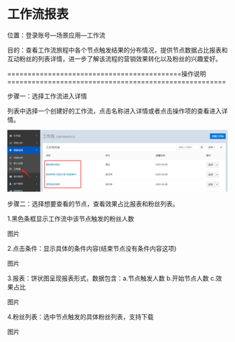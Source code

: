 # 工作流报表

位置：登录账号—场景应用—工作流

目的：查看工作流旅程中各个节点触发结果的分布情况，提供节点数据占比报表和互动粉丝的列表详情，进一步了解该流程的营销效果转化以及粉丝的兴趣爱好。

===========================================操作说明======================================================

步骤一：选择工作流进入详情

列表中选择一个创建好的工作流，点击名称进入详情或者点击操作项的查看进入详情。

![](/assets/gongzuoliubaobiaolist.png)

步骤二：选择想要查看的节点，查看效果占比报表和粉丝列表。

1.黑色条框显示工作流中该节点触发的粉丝人数

图片



2.点击条件：显示具体的条件内容\(结束节点没有条件内容这项\)

图片



3.报表：饼状图呈现报表形式，数据包含：a.节点触发人数   b.开始节点人数  c.效果占比

图片



4.粉丝列表：选中节点触发的具体粉丝列表，支持下载

图片































